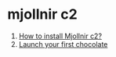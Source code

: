 # mjollnir c2

1. [How to install Mjollnir c2?](install-mjollnir-c2.md)
2. [Launch your first chocolate](first-chocolate.md)
